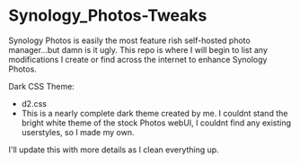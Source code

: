 # Synology_Photos-Tweaks
Synology Photos is easily the most feature rish self-hosted photo manager...but damn is it ugly. This repo is where I will begin to list any modifications I create or find across the internet to enhance Synology Photos. 

Dark CSS Theme:
- d2.css
- This is a nearly complete dark theme created by me. I couldnt stand the bright white theme of the stock Photos webUI, I couldnt find any existing userstyles, so I made my own. 

I'll update this with more details as I clean everything up. 

